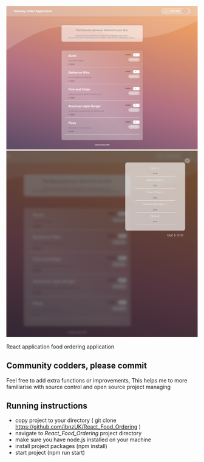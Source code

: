 ![Preview](src/assets/screenshot.png)
![Preview](src/assets/screenshot2.png)

React application food ordering application



## Community codders, please commit

Feel free to add extra functions or improvements, This helps me to more familiarise with source control and open source project managing




## Running instructions

* copy project to your directory ( git clone https://github.com/ibnzUK/React_Food_Ordering )
* navigate to _React_Food_Ordering_ project directory
* make sure you have node.js installed on your machine
* install project packages (npm install)
* start project (npm run start)
